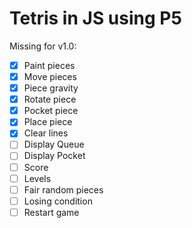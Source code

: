 # Tetris in JS using P5

Missing for v1.0:

- [x] Paint pieces
- [x] Move pieces
- [x] Piece gravity
- [x] Rotate piece
- [x] Pocket piece
- [x] Place piece
- [x] Clear lines
- [ ] Display Queue 
- [ ] Display Pocket
- [ ] Score
- [ ] Levels
- [ ] Fair random pieces
- [ ] Losing condition
- [ ] Restart game